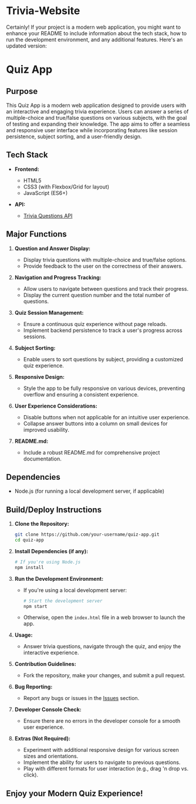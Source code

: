 # Trivia-Website
Certainly! If your project is a modern web application, you might want to enhance your README to include information about the tech stack, how to run the development environment, and any additional features. Here's an updated version:

# Quiz App

## Purpose

This Quiz App is a modern web application designed to provide users with an interactive and engaging trivia experience. Users can answer a series of multiple-choice and true/false questions on various subjects, with the goal of testing and expanding their knowledge. The app aims to offer a seamless and responsive user interface while incorporating features like session persistence, subject sorting, and a user-friendly design.

## Tech Stack

- **Frontend:**
  - HTML5
  - CSS3 (with Flexbox/Grid for layout)
  - JavaScript (ES6+)

- **API:**
  - [Trivia Questions API](https://johnmeade-webdev.github.io/chingu_quiz_api/trial.json)

## Major Functions

1. **Question and Answer Display:**
   - Display trivia questions with multiple-choice and true/false options.
   - Provide feedback to the user on the correctness of their answers.

2. **Navigation and Progress Tracking:**
   - Allow users to navigate between questions and track their progress.
   - Display the current question number and the total number of questions.

3. **Quiz Session Management:**
   - Ensure a continuous quiz experience without page reloads.
   - Implement backend persistence to track a user's progress across sessions.

4. **Subject Sorting:**
   - Enable users to sort questions by subject, providing a customized quiz experience.

5. **Responsive Design:**
   - Style the app to be fully responsive on various devices, preventing overflow and ensuring a consistent experience.

6. **User Experience Considerations:**
   - Disable buttons when not applicable for an intuitive user experience.
   - Collapse answer buttons into a column on small devices for improved usability.

7. **README.md:**
   - Include a robust README.md for comprehensive project documentation.

## Dependencies

- Node.js (for running a local development server, if applicable)

## Build/Deploy Instructions

1. **Clone the Repository:**
   ```bash
   git clone https://github.com/your-username/quiz-app.git
   cd quiz-app
   ```

2. **Install Dependencies (if any):**
   ```bash
   # If you're using Node.js
   npm install
   ```

3. **Run the Development Environment:**
   - If you're using a local development server:
     ```bash
     # Start the development server
     npm start
     ```
   - Otherwise, open the `index.html` file in a web browser to launch the app.

4. **Usage:**
   - Answer trivia questions, navigate through the quiz, and enjoy the interactive experience.

5. **Contribution Guidelines:**
   - Fork the repository, make your changes, and submit a pull request.

6. **Bug Reporting:**
   - Report any bugs or issues in the [Issues](https://github.com/your-username/quiz-app/issues) section.

7. **Developer Console Check:**
   - Ensure there are no errors in the developer console for a smooth user experience.

8. **Extras (Not Required):**
   - Experiment with additional responsive design for various screen sizes and orientations.
   - Implement the ability for users to navigate to previous questions.
   - Play with different formats for user interaction (e.g., drag 'n drop vs. click).

## Enjoy your Modern Quiz Experience!
